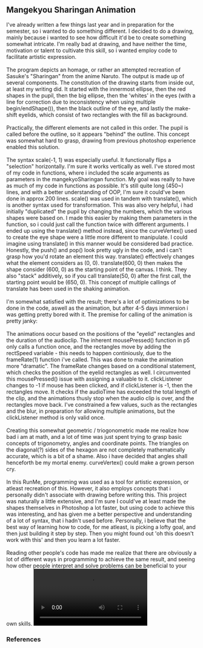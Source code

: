 ## **Mangekyou Sharingan Animation**

I've already written a few things last year and in preparation for the semester, so i wanted to do something different. I decided to do a drawing, mainly because i wanted to see how difficult it'd be to create something somewhat intricate. I'm really bad at drawing, and have neither the time, motivation or talent to cultivate this skill, so i wanted employ code to facilitate artistic expression. 
<br> <br>
The program depicts an homage, or rather an attempted recreation of Sasuke's "Sharingan" from the anime Naruto. The output is made up of several components. The constitution of the drawing starts from inside out, at least my writing did. It started with the innermost ellipse, then the red shapes in the pupil, then the big ellipse, then the 'whites' in the eyes (with a line for correction due to inconsistency when using multiple begin/endShape()), then the black outline of the eye, and lastly the make-shift eyelids, which consist of two rectangles with the fill as background. 
<br> <br>
Practically, the different elements are not called in this order. The pupil is called before the outline, so it appears "behind" the outline. This concept was somewhat hard to grasp, drawing from previous photoshop experience enabled this solution. 
<br> <br>
The syntax scale(-1, 1) was especially useful. It functionally flips a "selection" horizontally. I'm sure it works vertically as well. I've stored most of my code in functions, where i included the scale arguments as parameters in the mangekyoSharingan function. My goal was really to have as much of my code in functions as possible. It's still quite long (450~) lines, and with a better understanding of OOP, I'm sure it could've been done in approx 200 lines. scale() was used in tandem with translate(), which is another syntax used for transformation. This was also very helpful, i had initially "duplicated" the pupil by changing the numbers, which the various shapes were based on. I made this easier by making them parameters in the function, so i could just call the function twice with different arguments. I ended up using the translate() method instead, since the curveVertex() used to create the eye shape were a little more different to manipulate. I could imagine using translate() in this manner would be considered bad practice. Honestly, the push() and pop() look pretty ugly in the code, and i can't grasp how you'd rotate an element this way. translate() effectively changes what the element considers as (0, 0).  translate(600, 0) then makes the shape consider (600, 0) as the starting point of the canvas. I think. They also "stack" additively, so if you call translate(50, 0) after the first call, the starting point would be (650, 0). This concept of multiple callings of translate has been used in the shaking animation. 
<br> <br>
I'm somewhat satisfied with the result; there's a lot of optimizations to be done in the code, aswell as the animation, but after 4-5 days immersion i was getting pretty bored with it. The premise for calling of the animation is pretty janky:
<br> <br>
The animations oocur based on the positions of the "eyelid" rectangles and the duration of the audioclip. The inherent mousePressed() function in p5 only calls a function once, and the rectangles move by adding the rectSpeed variable - this needs to happen continiously, due to the frameRate(1) function i've called. This was done to make the animation more "dramatic". The frameRate changes based on a conditional statement, which checks the position of the eyelid rectangles as well. I circumvented this mousePressed() issue with assigning a valuable to it. clickListener changes to -1 if mouse has been clicked, and if clickListener is -1, then the rectangles move. It checks if the audioTime has exceeded the total length of the clip, and the animations thusly stop when the audio clip is over, and the rectangles move back. I've constrained a few values, such as the rectangles and the blur, in preparation for allowing multiple animations, but the clickListener method is only valid once. 
<br> <br>
Creating this somewhat geometric / triogonometric made me realize how bad i am at math, and a lot of time was just spent trying to grasp basic concepts of trigonometry, angles and coordinate points. The triangles on the diagonal(?) sides of the hexagon are not completely mathematically accurate, which is a bit of a shame. Also i have decided that angles shall henceforth be my mortal enemy. curveVertex() could make a grown person cry. 
<br> <br>
In this RunMe, programming was used as a tool for artistic expression, or atleast recreation of this. However, it also employs concepts that i personally didn't associate with drawing before writing this. This project was naturally a little extensive, and I'm sure I could've at least made the shapes themselves in Photoshop a lot faster, but using code to achieve this was interesting, and has given me a better perspective and understanding of a lot of syntax, that i hadn't used before. Personally, i believe that the best way of learning how to code, for me atleast, is picking a lofty goal, and then just building it step by step. Then you might found out 'oh this doesn't work with this' and then you learn a lot faster. 
<br> <br>
Reading other people's code has made me realize that there are obviously a lot of different ways in programming to achieve the same result, and seeing how other people interpret and solve problems can be beneficial to your own skills. 
<video controls="true" allowfullscreen="true">
  <source src="sharinganExample" type="video/mp4">
</video>

### **References**
